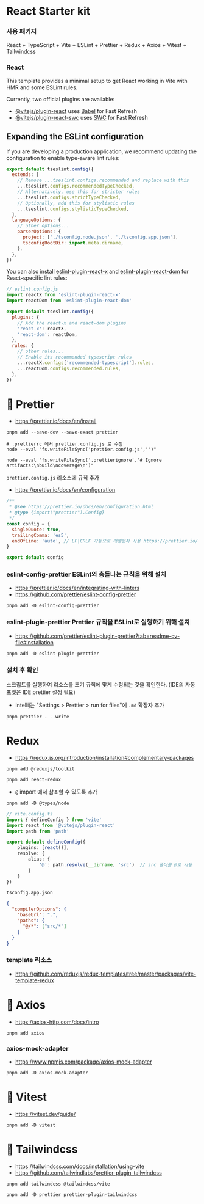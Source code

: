 # React Starter kit

### 사용 패키지

React + TypeScript + Vite + ESLint + Prettier + Redux + Axios + Vitest + Tailwindcss

### React

This template provides a minimal setup to get React working in Vite with HMR and some ESLint rules.

Currently, two official plugins are available:

- [@vitejs/plugin-react](https://github.com/vitejs/vite-plugin-react/blob/main/packages/plugin-react) uses [Babel](https://babeljs.io/) for Fast Refresh
- [@vitejs/plugin-react-swc](https://github.com/vitejs/vite-plugin-react/blob/main/packages/plugin-react-swc) uses [SWC](https://swc.rs/) for Fast Refresh

## Expanding the ESLint configuration

If you are developing a production application, we recommend updating the configuration to enable type-aware lint rules:

```js
export default tseslint.config({
  extends: [
    // Remove ...tseslint.configs.recommended and replace with this
    ...tseslint.configs.recommendedTypeChecked,
    // Alternatively, use this for stricter rules
    ...tseslint.configs.strictTypeChecked,
    // Optionally, add this for stylistic rules
    ...tseslint.configs.stylisticTypeChecked,
  ],
  languageOptions: {
    // other options...
    parserOptions: {
      project: ['./tsconfig.node.json', './tsconfig.app.json'],
      tsconfigRootDir: import.meta.dirname,
    },
  },
})
```

You can also install [eslint-plugin-react-x](https://github.com/Rel1cx/eslint-react/tree/main/packages/plugins/eslint-plugin-react-x) and [eslint-plugin-react-dom](https://github.com/Rel1cx/eslint-react/tree/main/packages/plugins/eslint-plugin-react-dom) for React-specific lint rules:

```js
// eslint.config.js
import reactX from 'eslint-plugin-react-x'
import reactDom from 'eslint-plugin-react-dom'

export default tseslint.config({
  plugins: {
    // Add the react-x and react-dom plugins
    'react-x': reactX,
    'react-dom': reactDom,
  },
  rules: {
    // other rules...
    // Enable its recommended typescript rules
    ...reactX.configs['recommended-typescript'].rules,
    ...reactDom.configs.recommended.rules,
  },
})
```

# 🍟 Prettier

- https://prettier.io/docs/en/install

```shell
pnpm add --save-dev --save-exact prettier

# .prettierrc 에서 prettier.config.js 로 수정
node --eval "fs.writeFileSync('prettier.config.js','')"

node --eval "fs.writeFileSync('.prettierignore','# Ignore artifacts:\nbuild\ncoverage\n')"
```

`prettier.config.js` 리소스에 규칙 추가

- https://prettier.io/docs/en/configuration

```javascript
/**
 * @see https://prettier.io/docs/en/configuration.html
 * @type {import("prettier").Config}
 */
const config = {
  singleQuote: true,
  trailingComma: 'es5',
  endOfLine: 'auto', // LF|CRLF 자동으로 개행문자 사용 https://prettier.io/docs/en/options.html#end-of-line
}

export default config
```

### eslint-config-prettier ESLint와 충돌나는 규칙을 위해 설치

- https://prettier.io/docs/en/integrating-with-linters
- https://github.com/prettier/eslint-config-prettier

```shell
pnpm add -D eslint-config-prettier
```

### eslint-plugin-prettier Prettier 규칙을 ESLint로 실행하기 위해 설치

- https://github.com/prettier/eslint-plugin-prettier?tab=readme-ov-file#installation

```shell
pnpm add -D eslint-plugin-prettier
```

### 설치 후 확인

스크립트를 실행하여 리소스를 초기 규칙에 맞게 수정되는 것을 확인한다. (IDE의 자동 포맷은 IDE prettier 설정 필요)

- Intellij는 "Settings > Prettier > run for files"에 `.md` 확장자 추가

```shell
pnpm prettier . --write
```

# Redux

- https://redux.js.org/introduction/installation#complementary-packages

```shell
pnpm add @reduxjs/toolkit

pnpm add react-redux
```

- `@` import 에서 참조할 수 있도록 추가

```shell
pnpm add -D @types/node
```

```typescript
// vite.config.ts
import { defineConfig } from 'vite'
import react from '@vitejs/plugin-react'
import path from 'path'

export default defineConfig({
    plugins: [react()],
    resolve: {
        alias: {
            '@': path.resolve(__dirname, 'src')  // src 폴더를 @로 사용
        }
    }
})
```

`tsconfig.app.json`
```json
{
  "compilerOptions": {
    "baseUrl": ".",
    "paths": {
      "@/*": ["src/*"]
    }
  }
}
```

### template 리소스

- https://github.com/reduxjs/redux-templates/tree/master/packages/vite-template-redux

# 🥓 Axios

- https://axios-http.com/docs/intro

```shell
pnpm add axios
```

### axios-mock-adapter

- https://www.npmjs.com/package/axios-mock-adapter

```shell
pnpm add -D axios-mock-adapter
```

# 🧂 Vitest

- https://vitest.dev/guide/

```shell
pnpm add -D vitest
```

# 💨 Tailwindcss

- https://tailwindcss.com/docs/installation/using-vite
- https://github.com/tailwindlabs/prettier-plugin-tailwindcss

```shell
pnpm add tailwindcss @tailwindcss/vite

pnpm add -D prettier prettier-plugin-tailwindcss
```